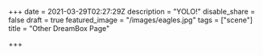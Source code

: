 +++
date = 2021-03-29T02:27:29Z
description = "YOLO!"
disable_share = false
draft = true
featured_image = "/images/eagles.jpg"
tags = ["scene"]
title = "Other DreamBox Page"

+++
